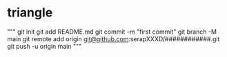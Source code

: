 # triangle
"""
git init
git add README.md
git commit -m "first commit"
git branch -M main
git remote add origin git@github.com:serapXXXD/############.git
git push -u origin main
"""
